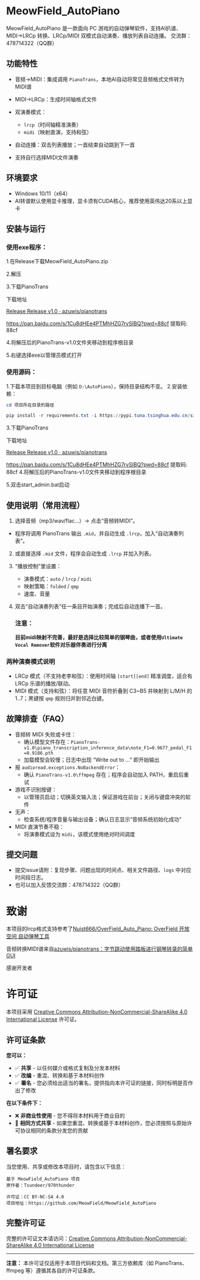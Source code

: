 # MeowField_AutoPiano

MeowField_AutoPiano 是一款面向 PC 游戏的自动弹琴软件，支持AI扒谱、MIDI→LRCp 转换、LRCp/MIDI 双模式自动演奏、播放列表自动连播。
交流群：478714322（QQ群）


## 功能特性
- 音频→MIDI：集成调用 `PianoTrans`，本地AI自动将常见音频格式文件转为MIDI谱

- MIDI→LRCp：生成时间轴格式文件
- 双演奏模式：
  - `lrcp`（时间轴精准演奏）
  - `midi`（映射直演，支持和弦）
- 自动连播：双击列表播放；一首结束自动跳到下一首
- 支持自行选择MIDI文件演奏

## 环境要求

- Windows 10/11（x64）
- AI转谱默认使用显卡推理，显卡须有CUDA核心，推荐使用英伟达20系以上显卡

## 安装与运行
### 使用exe程序：

1.在Release下载MeowField_AutoPiano.zip

2.解压

3.下载PianoTrans

下载地址

[Release Release v1.0 · azuwis/pianotrans](https://github.com/azuwis/pianotrans/releases/tag/v1.0)

https://pan.baidu.com/s/1Cu8dHEe4PTMhHZG7rvSIBQ?pwd=88cf 提取码: 88cf 

4.将解压后的PianoTrans-v1.0文件夹移动到程序根目录

5.右键选择exe以管理员模式打开

### 使用源码：

1.下载本项目到目标电脑（例如 `D:\AutoPiano`），保持目录结构不变。
2.安装依赖：

```powershell
cd 项目所在目录的路径

pip install -r requirements.txt -i https://pypi.tuna.tsinghua.edu.cn/simple
```
3.下载PianoTrans

下载地址

[Release Release v1.0 · azuwis/pianotrans](https://github.com/azuwis/pianotrans/releases/tag/v1.0)

https://pan.baidu.com/s/1Cu8dHEe4PTMhHZG7rvSIBQ?pwd=88cf 提取码: 88cf 
4.将解压后的PianoTrans-v1.0文件夹移动到程序根目录

5.双击start_admin.bat启动



## 使用说明（常用流程）
1. 选择音频（mp3/wav/flac…）→ 点击“音频转MIDI”。
   
- 程序将调用 PianoTrans 输出 `.mid`，并自动生成 `.lrcp`，加入“自动演奏列表”。
   
2. 或直接选择 `.mid` 文件，程序会自动生成 `.lrcp` 并加入列表。

3. “播放控制”里设置：
   - 演奏模式：`auto` / `lrcp` / `midi`
   - 映射策略：`folded` / `qmp`
   - 速度、音量

4. 双击“自动演奏列表”任一条目开始演奏；完成后自动连播下一首。

   ### 注意：

   **目前midi映射不完善，最好是选择比较简单的钢琴曲，或者使用`Ultimate Vocal Remover`软件对乐器伴奏进行分离**

### 两种演奏模式说明
- LRCp 模式（不支持老李和弦）：使用时间轴 `[start][end]` 精准调度，适合有 LRCp 乐谱的播放/联动。
- MIDI 模式（支持和弦）：将任意 MIDI 音符折叠到 C3~B5 并映射到 L/M/H 的 1..7；黑键按 `qmp` 规则归并到邻近白键。

## 故障排查（FAQ）
- 音频转 MIDI 失败或卡住：
  - 确认模型文件存在：`PianoTrans-v1.0\piano_transcription_inference_data\note_F1=0.9677_pedal_F1=0.9186.pth`
  - 加载模型会较慢；日志中出现 “Write out to …” 即开始输出
- 报 `audioread.exceptions.NoBackendError`：
  - 确认 `PianoTrans-v1.0\ffmpeg` 存在；程序会自动加入 PATH，重启后重试
- 游戏不识别按键：
  - 以管理员启动；切换英文输入法；保证游戏在前台；关闭与键盘冲突的软件
- 无声：
  - 检查系统/程序音量与输出设备；确认日志显示“音频系统初始化成功”
- MIDI 直演节奏不稳：
  - 将演奏模式设为 `midi`，该模式使用绝对时间调度

## 提交问题
- 提交issue请附：复现步骤、问题出现的时间点、相关文件路径、`logs` 中对应时间段日志。
- 也可以加入反馈交流群：478714322（QQ群）

# 致谢

本项目的lrcp格式支持参考了[Nuist666/OverField_Auto_Piano: OverField 开放空间 自动弹琴工具](https://github.com/Nuist666/OverField_Auto_Piano)

音频转换MIDI谱来自[azuwis/pianotrans：字节跳动使用踏板进行钢琴转录的简单 GUI](https://github.com/azuwis/pianotrans)

感谢开发者

# 许可证

本项目采用 [Creative Commons Attribution-NonCommercial-ShareAlike 4.0 International License](https://creativecommons.org/licenses/by-nc-sa/4.0/) 许可证。

## 许可证条款

**您可以：**
- ✅ **共享** - 以任何媒介或格式复制及分发本材料
- ✅ **改编** - 重混、转换和基于本材料创作
- ✅ **署名** - 您必须给出适当的署名，提供指向本许可证的链接，同时标明是否作出了修改

**在以下条件下：**
- ❌ **非商业性使用** - 您不得将本材料用于商业目的
- 🔄 **相同方式共享** - 如果您重混、转换或基于本材料创作，您必须按照与原始许可协议相同的条款分发您的贡献

## 署名要求

当您使用、共享或修改本项目时，请包含以下信息：

```
基于 MeowField_AutoPiano 项目
原作者：Tsundeer/970thunder

许可证：CC BY-NC-SA 4.0
项目地址：https://github.com/MeowField/MeowField_AutoPiano
```

## 完整许可证

完整的许可证文本请访问：[Creative Commons Attribution-NonCommercial-ShareAlike 4.0 International License](https://creativecommons.org/licenses/by-nc-sa/4.0/legalcode)

---

**注意：** 本许可证仅适用于本项目代码和文档。第三方依赖库（如 PianoTrans、ffmpeg 等）遵循其各自的许可证条款。

